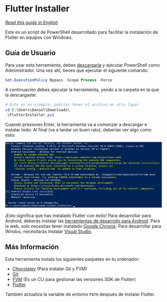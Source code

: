 # Flutter Installer

[*Read this guide in English*](README.md)

Este es un script de PowerShell desarrollado para facilitar la instalación de
Flutter en equipos con Windows.

## Guía de Usuario

Para usar esta herramienta, debes [descargarla](FlutterInstaller.ps1) y ejecutar
PowerShell como Administrador. Una vez ahí, tienes que ejecutar el siguiente
comando:

```powershell
Set-ExecutionPolicy Bypass -Scope Process -Force
```
A continuación debes ejecutar la herramienta, yendo a la carpeta en la que la
descargaste:

```powershell
# Este es un ejemplo, podrías tener el archivo en otro lugar
cd C:\Users\Daniel\Downloads\
.\FlutterInstaller.ps1
```
Cuando presiones Enter, la herramienta va a comenzar a descargar e instalar
todo. Al final (va a tardar un buen rato), deberías ver algo como esto:

![Parte final de la salida.](flutter_doctor.png)

¡Esto significa que has instalado Flutter con éxito! Para desarrollar para
Android, deberás instalar las [herramientas de desarrollo para Android](https://docs.flutter.dev/get-started/install/windows#android-setup).
Para la web, solo necesitas tener instalado [Google Chrome](https://www.google.com/intl/es-419/chrome/).
Para desarrollar para Windos, necesitarás instalar [Visual Studio](https://docs.flutter.dev/get-started/install/windows#windows-setup).

## Más Información

Esta herramienta instala los siguientes paquetes en tu ordenador:
* [Chocolatey](https://chocolatey.org/) (Para instalar Git y FVM)
* [Git](https://git-scm.com/)
* [FVM](https://fvm.app/) (Es un CLI para gestionar las versiones SDK de Flutter)
* [Flutter](https://flutter.dev/)

También actualiza la variable de entorno `PATH` después de instalar Flutter.